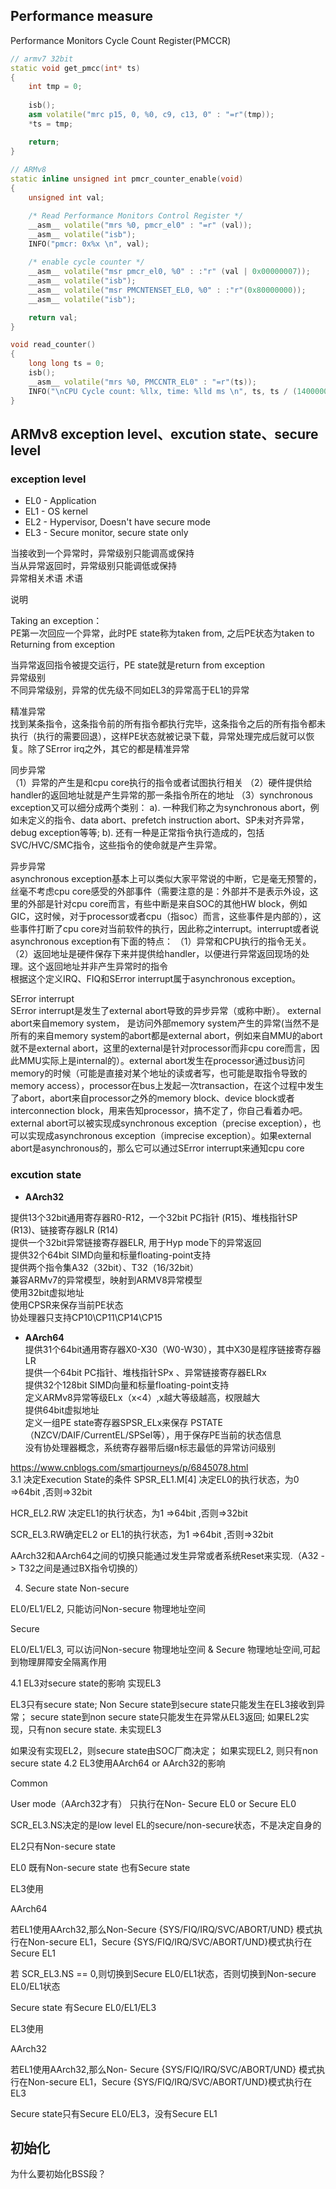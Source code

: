## Performance measure
Performance Monitors Cycle Count Register(PMCCR)

```cpp
// armv7 32bit
static void get_pmcc(int* ts)
{
    int tmp = 0;
       
    isb();
    asm volatile("mrc p15, 0, %0, c9, c13, 0" : "=r"(tmp));
    *ts = tmp;

    return;
}
 
// ARMv8
static inline unsigned int pmcr_counter_enable(void)
{
    unsigned int val;

    /* Read Performance Monitors Control Register */
    __asm__ volatile("mrs %0, pmcr_el0" : "=r" (val));
    __asm__ volatile("isb");
    INFO("pmcr: 0x%x \n", val);
        
    /* enable cycle counter */
    __asm__ volatile("msr pmcr_el0, %0" : :"r" (val | 0x00000007));
    __asm__ volatile("isb");
    __asm__ volatile("msr PMCNTENSET_EL0, %0" : :"r"(0x80000000));
    __asm__ volatile("isb");

    return val;
}

void read_counter()
{
    long long ts = 0;
    isb();
    __asm__ volatile("mrs %0, PMCCNTR_EL0" : "=r"(ts));
    INFO("\nCPU Cycle count: %llx, time: %lld ms \n", ts, ts / (1400000));
}
```

## ARMv8 exception level、excution state、secure level 

### exception level
- EL0 - Application
- EL1 - OS kernel
- EL2 - Hypervisor, Doesn't have secure mode
- EL3 - Secure monitor, secure state only

当接收到一个异常时，异常级别只能调高或保持  
当从异常返回时，异常级别只能调低或保持  
异常相关术语
术语

说明

Taking an exception：  
PE第一次回应一个异常，此时PE state称为taken from, 之后PE状态为taken to  
Returning from exception  

当异常返回指令被提交运行，PE state就是return from exception  
异常级别  
不同异常级别，异常的优先级不同如EL3的异常高于EL1的异常  
  
精准异常  
找到某条指令，这条指令前的所有指令都执行完毕，这条指令之后的所有指令都未执行（执行的需要回退），这样PE状态就被记录下载，异常处理完成后就可以恢复。除了SError irq之外，其它的都是精准异常

同步异常  
（1）异常的产生是和cpu core执行的指令或者试图执行相关
（2）硬件提供给handler的返回地址就是产生异常的那一条指令所在的地址
（3）synchronous exception又可以细分成两个类别：
a). 一种我们称之为synchronous abort，例如未定义的指令、data abort、prefetch instruction abort、SP未对齐异常，debug exception等等;
b). 还有一种是正常指令执行造成的，包括SVC/HVC/SMC指令，这些指令的使命就是产生异常。

异步异常  
asynchronous exception基本上可以类似大家平常说的中断，它是毫无预警的，丝毫不考虑cpu core感受的外部事件（需要注意的是：外部并不是表示外设，这里的外部是针对cpu core而言，有些中断是来自SOC的其他HW block，例如GIC，这时候，对于processor或者cpu（指soc）而言，这些事件是内部的），这些事件打断了cpu core对当前软件的执行，因此称之interrupt。interrupt或者说asynchronous exception有下面的特点：
（1）异常和CPU执行的指令无关。  
（2）返回地址是硬件保存下来并提供给handler，以便进行异常返回现场的处理。这个返回地址并非产生异常时的指令  
根据这个定义IRQ、FIQ和SError interrupt属于asynchronous exception。  

SError interrupt  
SError interrupt是发生了external abort导致的异步异常（或称中断）。 
external abort来自memory system， 是访问外部memory system产生的异常(当然不是所有的来自memory system的abort都是external abort，例如来自MMU的abort就不是external abort，这里的external是针对processor而非cpu core而言，因此MMU实际上是internal的）。external abort发生在processor通过bus访问memory的时候（可能是直接对某个地址的读或者写，也可能是取指令导致的memory access），processor在bus上发起一次transaction，在这个过程中发生了abort，abort来自processor之外的memory block、device block或者interconnection block，用来告知processor，搞不定了，你自己看着办吧。external abort可以被实现成synchronous exception（precise exception），也可以实现成asynchronous exception（imprecise exception）。如果external abort是asynchronous的，那么它可以通过SError interrupt来通知cpu core  


### excution state  

- __AArch32__

提供13个32bit通用寄存器R0-R12，一个32bit PC指针 (R15)、堆栈指针SP (R13)、链接寄存器LR (R14)  
提供一个32bit异常链接寄存器ELR, 用于Hyp mode下的异常返回  
提供32个64bit SIMD向量和标量floating-point支持  
提供两个指令集A32（32bit）、T32（16/32bit）  
兼容ARMv7的异常模型，映射到ARMV8异常模型  
使用32bit虚拟地址  
使用CPSR来保存当前PE状态   
协处理器只支持CP10\CP11\CP14\CP15  

- __AArch64__  
提供31个64bit通用寄存器X0-X30（W0-W30），其中X30是程序链接寄存器LR   
提供一个64bit PC指针、堆栈指针SPx 、异常链接寄存器ELRx  
提供32个128bit SIMD向量和标量floating-point支持  
定义ARMv8异常等级ELx（x<4）,x越大等级越高，权限越大   
提供64bit虚拟地址  
定义一组PE state寄存器SPSR_ELx来保存 PSTATE（NZCV/DAIF/CurrentEL/SPSel等），用于保存PE当前的状态信息  
没有协处理器概念，系统寄存器带后缀n标志最低的异常访问级别  

https://www.cnblogs.com/smartjourneys/p/6845078.html  
3.1 决定Execution State的条件
SPSR_EL1.M[4] 决定EL0的执行状态，为0 =>64bit ,否则=>32bit

HCR_EL2.RW 决定EL1的执行状态，为1 =>64bit ,否则=>32bit

SCR_EL3.RW确定EL2 or EL1的执行状态，为1 =>64bit ,否则=>32bit

AArch32和AArch64之间的切换只能通过发生异常或者系统Reset来实现.（A32 -> T32之间是通过BX指令切换的）

4. Secure state
Non-secure

EL0/EL1/EL2, 只能访问Non-secure 物理地址空间

Secure

EL0/EL1/EL3, 可以访问Non-secure 物理地址空间 & Secure 物理地址空间,可起到物理屏障安全隔离作用

4.1 EL3对secure state的影响
实现EL3

EL3只有secure state;
Non Secure state到secure state只能发生在EL3接收到异常；
secure state到non secure state只能发生在异常从EL3返回;
如果EL2实现，只有non secure state.
未实现EL3

如果没有实现EL2，则secure state由SOC厂商决定；
如果实现EL2, 则只有non secure state
4.2 EL3使用AArch64 or AArch32的影响
 

Common

User mode（AArch32才有） 只执行在Non- Secure EL0 or Secure EL0

SCR_EL3.NS决定的是low level EL的secure/non-secure状态，不是决定自身的

EL2只有Non-secure state

EL0 既有Non-secure state 也有Secure state

 

EL3使用

AArch64

若EL1使用AArch32,那么Non-Secure {SYS/FIQ/IRQ/SVC/ABORT/UND} 模式执行在Non-secure EL1，Secure {SYS/FIQ/IRQ/SVC/ABORT/UND}模式执行在Secure EL1

若 SCR_EL3.NS == 0,则切换到Secure EL0/EL1状态，否则切换到Non-secure EL0/EL1状态

Secure state 有Secure EL0/EL1/EL3

 

EL3使用

AArch32

若EL1使用AArch32,那么Non- Secure {SYS/FIQ/IRQ/SVC/ABORT/UND} 模式执行在Non-secure EL1，Secure {SYS/FIQ/IRQ/SVC/ABORT/UND}模式执行在EL3

Secure state只有Secure EL0/EL3，没有Secure EL1

## 初始化
为什么要初始化BSS段？
